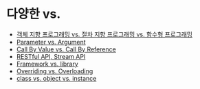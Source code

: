 # 다양한 vs.

- [객체 지향 프로그래밍 vs. 절차 지향 프로그래밍 vs. 함수형 프로그래밍]()
- [Parameter vs. Argument]()
- [Call By Value vs. Call By Reference]()
- [RESTful API, Stream API]()
- [Framework vs. library]()
- [Overriding vs. Overloading]()
- [class vs. object vs. instance]()
